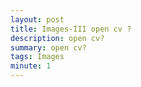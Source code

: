 ```yaml
---
layout: post
title: Images-III open cv ?
description: open cv?
summary: open cv?
tags: Images
minute: 1
---
```

